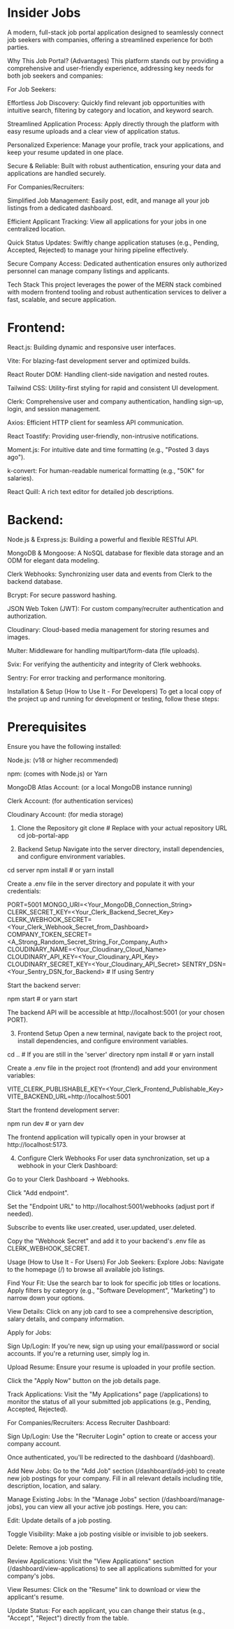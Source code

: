 # Insider Jobs

A modern, full-stack job portal application designed to seamlessly connect job seekers with companies, offering a streamlined experience for both parties.

Why This Job Portal? (Advantages)
This platform stands out by providing a comprehensive and user-friendly experience, addressing key needs for both job seekers and companies:

For Job Seekers:

Effortless Job Discovery: Quickly find relevant job opportunities with intuitive search, filtering by category and location, and keyword search.

Streamlined Application Process: Apply directly through the platform with easy resume uploads and a clear view of application status.

Personalized Experience: Manage your profile, track your applications, and keep your resume updated in one place.

Secure & Reliable: Built with robust authentication, ensuring your data and applications are handled securely.

For Companies/Recruiters:

Simplified Job Management: Easily post, edit, and manage all your job listings from a dedicated dashboard.

Efficient Applicant Tracking: View all applications for your jobs in one centralized location.

Quick Status Updates: Swiftly change application statuses (e.g., Pending, Accepted, Rejected) to manage your hiring pipeline effectively.

Secure Company Access: Dedicated authentication ensures only authorized personnel can manage company listings and applicants.

Tech Stack
This project leverages the power of the MERN stack combined with modern frontend tooling and robust authentication services to deliver a fast, scalable, and secure application.

# Frontend:

React.js: Building dynamic and responsive user interfaces.

Vite: For blazing-fast development server and optimized builds.

React Router DOM: Handling client-side navigation and nested routes.

Tailwind CSS: Utility-first styling for rapid and consistent UI development.

Clerk: Comprehensive user and company authentication, handling sign-up, login, and session management.

Axios: Efficient HTTP client for seamless API communication.

React Toastify: Providing user-friendly, non-intrusive notifications.

Moment.js: For intuitive date and time formatting (e.g., "Posted 3 days ago").

k-convert: For human-readable numerical formatting (e.g., "50K" for salaries).

React Quill: A rich text editor for detailed job descriptions.

# Backend:

Node.js & Express.js: Building a powerful and flexible RESTful API.

MongoDB & Mongoose: A NoSQL database for flexible data storage and an ODM for elegant data modeling.

Clerk Webhooks: Synchronizing user data and events from Clerk to the backend database.

Bcrypt: For secure password hashing.

JSON Web Token (JWT): For custom company/recruiter authentication and authorization.

Cloudinary: Cloud-based media management for storing resumes and images.

Multer: Middleware for handling multipart/form-data (file uploads).

Svix: For verifying the authenticity and integrity of Clerk webhooks.

Sentry: For error tracking and performance monitoring.

Installation & Setup (How to Use It - For Developers)
To get a local copy of the project up and running for development or testing, follow these steps:

# Prerequisites
Ensure you have the following installed:

Node.js: (v18 or higher recommended)

npm: (comes with Node.js) or Yarn

MongoDB Atlas Account: (or a local MongoDB instance running)

Clerk Account: (for authentication services)

Cloudinary Account: (for media storage)

1. Clone the Repository
git clone <repository-url> # Replace with your actual repository URL
cd job-portal-app

2. Backend Setup
Navigate into the server directory, install dependencies, and configure environment variables.

cd server
npm install # or yarn install

Create a .env file in the server directory and populate it with your credentials:

PORT=5001
MONGO_URI=<Your_MongoDB_Connection_String>
CLERK_SECRET_KEY=<Your_Clerk_Backend_Secret_Key>
CLERK_WEBHOOK_SECRET=<Your_Clerk_Webhook_Secret_from_Dashboard>
COMPANY_TOKEN_SECRET=<A_Strong_Random_Secret_String_For_Company_Auth>
CLOUDINARY_NAME=<Your_Cloudinary_Cloud_Name>
CLOUDINARY_API_KEY=<Your_Cloudinary_API_Key>
CLOUDINARY_SECRET_KEY=<Your_Cloudinary_API_Secret>
SENTRY_DSN=<Your_Sentry_DSN_for_Backend> # If using Sentry

Start the backend server:

npm start # or yarn start

The backend API will be accessible at http://localhost:5001 (or your chosen PORT).

3. Frontend Setup
Open a new terminal, navigate back to the project root, install dependencies, and configure environment variables.

cd .. # If you are still in the 'server' directory
npm install # or yarn install

Create a .env file in the project root (frontend) and add your environment variables:

VITE_CLERK_PUBLISHABLE_KEY=<Your_Clerk_Frontend_Publishable_Key>
VITE_BACKEND_URL=http://localhost:5001

Start the frontend development server:

npm run dev # or yarn dev

The frontend application will typically open in your browser at http://localhost:5173.

4. Configure Clerk Webhooks
For user data synchronization, set up a webhook in your Clerk Dashboard:

Go to your Clerk Dashboard -> Webhooks.

Click "Add endpoint".

Set the "Endpoint URL" to http://localhost:5001/webhooks (adjust port if needed).

Subscribe to events like user.created, user.updated, user.deleted.

Copy the "Webhook Secret" and add it to your backend's .env file as CLERK_WEBHOOK_SECRET.

Usage (How to Use It - For Users)
For Job Seekers:
Explore Jobs: Navigate to the homepage (/) to browse all available job listings.

Find Your Fit: Use the search bar to look for specific job titles or locations. Apply filters by category (e.g., "Software Development", "Marketing") to narrow down your options.

View Details: Click on any job card to see a comprehensive description, salary details, and company information.

Apply for Jobs:

Sign Up/Login: If you're new, sign up using your email/password or social accounts. If you're a returning user, simply log in.

Upload Resume: Ensure your resume is uploaded in your profile section.

Click the "Apply Now" button on the job details page.

Track Applications: Visit the "My Applications" page (/applications) to monitor the status of all your submitted job applications (e.g., Pending, Accepted, Rejected).

For Companies/Recruiters:
Access Recruiter Dashboard:

Sign Up/Login: Use the "Recruiter Login" option to create or access your company account.

Once authenticated, you'll be redirected to the dashboard (/dashboard).

Add New Jobs: Go to the "Add Job" section (/dashboard/add-job) to create new job postings for your company. Fill in all relevant details including title, description, location, and salary.

Manage Existing Jobs: In the "Manage Jobs" section (/dashboard/manage-jobs), you can view all your active job postings. Here, you can:

Edit: Update details of a job posting.

Toggle Visibility: Make a job posting visible or invisible to job seekers.

Delete: Remove a job posting.

Review Applications: Visit the "View Applications" section (/dashboard/view-applications) to see all applications submitted for your company's jobs.

View Resumes: Click on the "Resume" link to download or view the applicant's resume.

Update Status: For each applicant, you can change their status (e.g., "Accept", "Reject") directly from the table.
